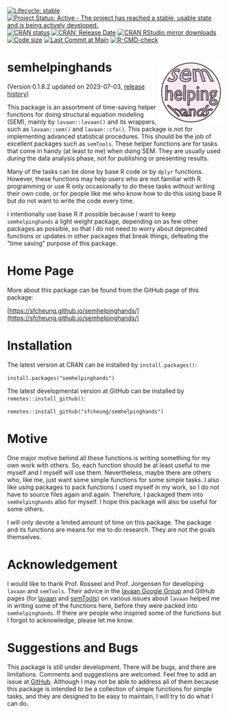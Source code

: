 <!-- badges: start -->
[![Lifecycle: stable](https://img.shields.io/badge/lifecycle-stable-brightgreen.svg)](https://lifecycle.r-lib.org/articles/stages.html#stable)
[![Project Status: Active - The project has reached a stable, usable state and is being actively developed.](https://www.repostatus.org/badges/latest/active.svg)](https://www.repostatus.org/#active)
[![CRAN status](https://www.r-pkg.org/badges/version/semhelpinghands?color=blue)](https://CRAN.R-project.org/package=semhelpinghands)
[![CRAN: Release Date](https://www.r-pkg.org/badges/last-release/semhelpinghands?color=blue)](https://cran.r-project.org/package=semhelpinghands)
[![CRAN RStudio mirror downloads](https://cranlogs.r-pkg.org/badges/grand-total/semhelpinghands?color=blue)](https://r-pkg.org/pkg/semhelpinghands)
[![Code size](https://img.shields.io/github/languages/code-size/sfcheung/semhelpinghands.svg)](https://github.com/sfcheung/semhelpinghands)
[![Last Commit at Main](https://img.shields.io/github/last-commit/sfcheung/semhelpinghands.svg)](https://github.com/sfcheung/semhelpinghands/commits/main)
[![R-CMD-check](https://github.com/sfcheung/semhelpinghands/actions/workflows/R-CMD-check.yaml/badge.svg)](https://github.com/sfcheung/semhelpinghands/actions/workflows/R-CMD-check.yaml)
<!-- badges: end -->

# semhelpinghands <img src="man/figures/logo.png" align="right" height="150" />

(Version 0.1.8.2 updated on 2023-07-03, [release history](https://sfcheung.github.io/semhelpinghands/news/index.html))

This package is an assortment of time-saving helper functions for doing structural
equation modeling
(SEM), mainly by `lavaan::lavaan()` and its wrappers, such as
`lavaan::sem()` and `lavaan::cfa()`. This package is not for implementing
advanced statistical procedures. This should be the job of excellent
packages such as `semTools`. These helper functions are for tasks that come
in handy (at least to me) when doing SEM. They are
usually used *during* the data analysis phase, not for publishing
or presenting results.

Many of the tasks can be done by base R code or by `dplyr` functions.
However, these functions may help users who are not familiar with
R programming or use R only occasionally to do these tasks
without writing their own code, or for people like me who know
how to do this using base R but do not want to write the code every
time.

I intentionally use base R if possible because I want to keep
`semhelpinghands` a light weight package, depending on as few
other packages as possible, so that I do not need to worry about
deprecated functions or updates in other packages that break things,
defeating the "time saving" purpose of this package.

# Home Page

More about this package can be found from the GitHub page of this package:

[https://sfcheung.github.io/semhelpinghands/](https://sfcheung.github.io/semhelpinghands/)

# Installation

The latest version at CRAN can be installed by `install.packages()`:

```
install.packages("semhelpinghands")
```

The latest developmental version at GitHub can be installed by `remotes::install_github()`:

```
remotes::install_github("sfcheung/semhelpinghands")
```

# Motive

One major motive behind all these functions
is writing something for my own work
with others. So,
each function should be at least useful
to me myself and I myself will use them.
Nevertheless, maybe there are others
who, like me, just want some simple
functions for some simple tasks. I
also like using packages to pack functions
I used myself in my work, so I do not have to
source files again and again. Therefore,
I packaged them into `semhelpinghands`
also for myself.
I hope this package will also be useful
for some others.

I will only devote a limited amount of
time on this package. The package and
its functions are means for me to do
research. They are not the goals
themselves.

# Acknowledgement

I would like to thank Prof. Rosseel and
Prof. Jorgensen for developing `lavaan`
and `semTools`. Their advice in the
[lavaan Google Group](https://groups.google.com/g/lavaan?pli=1)
and GitHub pages (for [lavaan](https://github.com/yrosseel/lavaan)
and [semTools](https://github.com/simsem/semTools))
on various issues about `lavaan`
helped me in writing some
of the functions here, before they
were packed into `semhelpinghands`.
If there are people who inspired some
of the functions but I forgot to acknowledge,
please let me know.

# Suggestions and Bugs

This package is still under development.
There will be bugs, and there are
limitations. Comments and suggestions
are welcomed. Feel free to add an issue
at [GitHub](https://github.com/sfcheung/semhelpinghands/issues).
Although I may not be able to address
all of them because this package is
intended to be a collection of simple
functions for simple tasks, and
they are designed
to be easy to maintain, I will try to
do what I can do.
